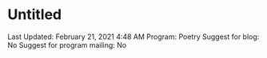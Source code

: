 # Untitled

Last Updated: February 21, 2021 4:48 AM
Program: Poetry
Suggest for blog: No
Suggest for program mailing: No